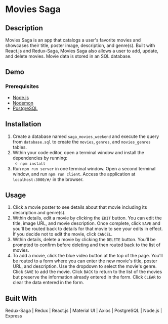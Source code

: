 # Movies Saga

## Description

Movies Saga is an app that catalogs a user's favorite movies and showcases their title, poster image, description, and genre(s). Built with React.js and Redux-Saga, Movies Saga also allows a user to add, update, and delete movies. Movie data is stored in an SQL database. 

## Demo

<p align ="center">
</p>

### Prerequisites

- [Node.js](https://nodejs.org/en/)
- [Nodemon](https://www.npmjs.com/package/nodemon)
- [PostgreSQL](https://www.postgresql.org/)

## Installation

1. Create a database named `saga_movies_weekend` and execute the query from `database.sql` to create the `movies`, `genres`, and `movies_genres` tables. 
2. Within your code editor, open a terminal window and install the dependencies by running:
    - `npm install`
3. Run `npm run server` in one terminal window. Open a second terminal window, and run `npm run client`. Access the application at `localhost:3000/#/` in the browser.

## Usage

1. Click a movie poster to see details about that movie including its description and genre(s). 
2. Within details, edit a movie by clicking the `EDIT` button. You can edit the title, image URL, and movie description. Once complete, click `SAVE` and you'll be routed back to details for that movie to see your edits in effect. If you decide not to edit the movie, click `CANCEL`.
3. Within details, delete a movie by clicking the `DELETE` button. You'll be prompted to confirm before deleting and then routed back to the list of movies.
4. To add a movie, click the blue video button at the top of the page. You'll be routed to a form where you can enter the new movie's title, poster URL, and description. Use the dropdown to select the movie's genre. Click `SAVE` to add the movie. Click `BACK` to return to the list of the movies but preserve the information already entered in the form. Click `CLEAR` to clear the data entered in the form. 

## Built With

Redux-Saga | Redux | React.js | Material UI | Axios | PostgreSQL | Node.js | Express
